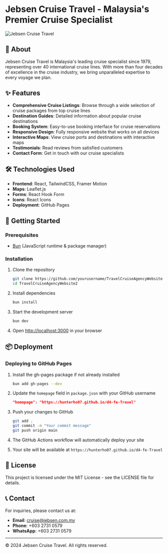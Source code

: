 # Jebsen Cruise Travel - Malaysia's Premier Cruise Specialist

![Jebsen Cruise Travel](https://images.unsplash.com/photo-1548574505-5e239809ee19?ixlib=rb-4.0.3&ixid=M3wxMjA3fDB8MHxwaG90by1wYWdlfHx8fGVufDB8fHx8fA%3D%3D&auto=format&fit=crop&w=1964&q=80)

## 🚢 About

Jebsen Cruise Travel is Malaysia's leading cruise specialist since 1979, representing over 40 international cruise lines. With more than four decades of excellence in the cruise industry, we bring unparalleled expertise to every voyage we plan.

## ✨ Features

- **Comprehensive Cruise Listings**: Browse through a wide selection of cruise packages from top cruise lines
- **Destination Guides**: Detailed information about popular cruise destinations
- **Booking System**: Easy-to-use booking interface for cruise reservations
- **Responsive Design**: Fully responsive website that works on all devices
- **Interactive Maps**: View cruise ports and destinations with interactive maps
- **Testimonials**: Read reviews from satisfied customers
- **Contact Form**: Get in touch with our cruise specialists

## 🛠️ Technologies Used

- **Frontend**: React, TailwindCSS, Framer Motion
- **Maps**: Leaflet.js
- **Forms**: React Hook Form
- **Icons**: React Icons
- **Deployment**: GitHub Pages

## 🚀 Getting Started

### Prerequisites

- [Bun](https://bun.sh/) (JavaScript runtime & package manager)

### Installation

1. Clone the repository
   ```bash
   git clone https://github.com/yourusername/TravelCruiseAgencyWebsite2.git
   cd TravelCruiseAgencyWebsite2
   ```

2. Install dependencies
   ```bash
   bun install
   ```

3. Start the development server
   ```bash
   bun dev
   ```

4. Open [http://localhost:3000](http://localhost:3000) in your browser

## 📦 Deployment

### Deploying to GitHub Pages

1. Install the gh-pages package if not already installed
   ```bash
   bun add gh-pages --dev
   ```

2. Update the `homepage` field in `package.json` with your GitHub username
   ```json
   "homepage": "https://hunterho07.github.io/d4-fe-Travel"
   ```

3. Push your changes to GitHub
   ```bash
   git add .
   git commit -m "Your commit message"
   git push origin main
   ```

4. The GitHub Actions workflow will automatically deploy your site

5. Your site will be available at `https://hunterho07.github.io/d4-fe-Travel`

## 📝 License

This project is licensed under the MIT License - see the LICENSE file for details.

## 📞 Contact

For inquiries, please contact us at:

- **Email**: cruise@jebsen.com.my
- **Phone**: +603 2731 0579
- **WhatsApp**: +603 2731 0579

---

&copy; 2024 Jebsen Cruise Travel. All rights reserved.
